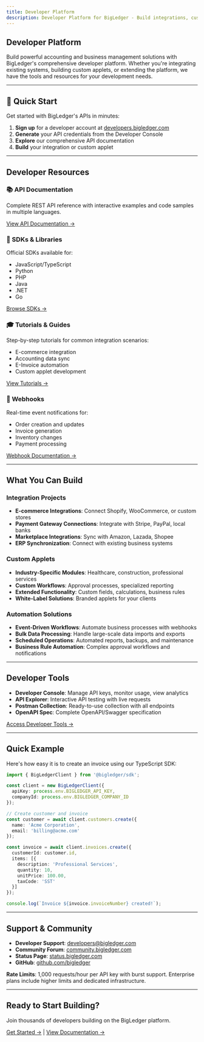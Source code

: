 ```yaml
---
title: Developer Platform
description: Developer Platform for BigLedger - Build integrations, custom applets, and extend the platform with our comprehensive APIs and tools.
---
```


## Developer Platform

Build powerful accounting and business management solutions with BigLedger's comprehensive developer platform. Whether you're integrating existing systems, building custom applets, or extending the platform, we have the tools and resources for your development needs.

---

## 🚀 Quick Start

Get started with BigLedger's APIs in minutes:

1. **Sign up** for a developer account at [developers.bigledger.com](https://developers.bigledger.com)
2. **Generate** your API credentials from the Developer Console
3. **Explore** our comprehensive API documentation
4. **Build** your integration or custom applet

---

## Developer Resources

### 📚 API Documentation

Complete REST API reference with interactive examples and code samples in multiple languages.

[View API Documentation →](https://developers.bigledger.com/api)

### 🔧 SDKs & Libraries

Official SDKs available for:
- JavaScript/TypeScript
- Python
- PHP
- Java
- .NET
- Go

[Browse SDKs →](https://developers.bigledger.com/sdks)

### 🎓 Tutorials & Guides

Step-by-step tutorials for common integration scenarios:
- E-commerce integration
- Accounting data sync
- E-Invoice automation
- Custom applet development

[View Tutorials →](https://developers.bigledger.com/tutorials)

### 🔗 Webhooks

Real-time event notifications for:
- Order creation and updates
- Invoice generation
- Inventory changes
- Payment processing

[Webhook Documentation →](https://developers.bigledger.com/webhooks)

---

## What You Can Build

### Integration Projects

- **E-commerce Integrations**: Connect Shopify, WooCommerce, or custom stores
- **Payment Gateway Connections**: Integrate with Stripe, PayPal, local banks
- **Marketplace Integrations**: Sync with Amazon, Lazada, Shopee
- **ERP Synchronization**: Connect with existing business systems

### Custom Applets

- **Industry-Specific Modules**: Healthcare, construction, professional services
- **Custom Workflows**: Approval processes, specialized reporting
- **Extended Functionality**: Custom fields, calculations, business rules
- **White-Label Solutions**: Branded applets for your clients

### Automation Solutions

- **Event-Driven Workflows**: Automate business processes with webhooks
- **Bulk Data Processing**: Handle large-scale data imports and exports
- **Scheduled Operations**: Automated reports, backups, and maintenance
- **Business Rule Automation**: Complex approval workflows and notifications

---

## Developer Tools

- **Developer Console**: Manage API keys, monitor usage, view analytics
- **API Explorer**: Interactive API testing with live requests
- **Postman Collection**: Ready-to-use collection with all endpoints
- **OpenAPI Spec**: Complete OpenAPI/Swagger specification

[Access Developer Tools →](https://developers.bigledger.com/console)

---

## Quick Example

Here's how easy it is to create an invoice using our TypeScript SDK:

```typescript
import { BigLedgerClient } from '@bigledger/sdk';

const client = new BigLedgerClient({
  apiKey: process.env.BIGLEDGER_API_KEY,
  companyId: process.env.BIGLEDGER_COMPANY_ID
});

// Create customer and invoice
const customer = await client.customers.create({
  name: 'Acme Corporation',
  email: 'billing@acme.com'
});

const invoice = await client.invoices.create({
  customerId: customer.id,
  items: [{
    description: 'Professional Services',
    quantity: 10,
    unitPrice: 100.00,
    taxCode: 'SST'
  }]
});

console.log(`Invoice ${invoice.invoiceNumber} created!`);
```

---

## Support & Community

- **Developer Support**: [developers@bigledger.com](mailto:developers@bigledger.com)
- **Community Forum**: [community.bigledger.com](https://community.bigledger.com)
- **Status Page**: [status.bigledger.com](https://status.bigledger.com)
- **GitHub**: [github.com/bigledger](https://github.com/bigledger)

**Rate Limits**: 1,000 requests/hour per API key with burst support. Enterprise plans include higher limits and dedicated infrastructure.

---

## Ready to Start Building?

Join thousands of developers building on the BigLedger platform.

[Get Started →](https://developers.bigledger.com) | [View Documentation →](https://developers.bigledger.com/docs)
